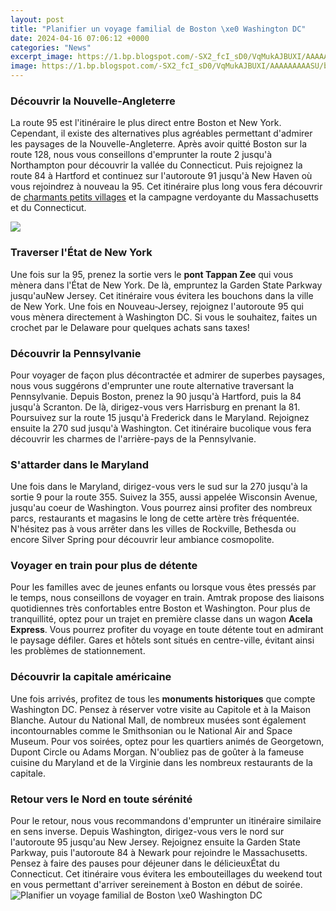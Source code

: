 ```yaml
---
layout: post
title: "Planifier un voyage familial de Boston \xe0 Washington DC"
date: 2024-04-16 07:06:12 +0000
categories: "News"
excerpt_image: https://1.bp.blogspot.com/-SX2_fcI_sD0/VqMukAJBUXI/AAAAAAAAASU/bCzPB8ojWuw/s1600/astuces-voyage-en-famille.jpg
image: https://1.bp.blogspot.com/-SX2_fcI_sD0/VqMukAJBUXI/AAAAAAAAASU/bCzPB8ojWuw/s1600/astuces-voyage-en-famille.jpg
---
```


### Découvrir la Nouvelle-Angleterre 
La route 95 est l'itinéraire le plus direct entre Boston et New York. Cependant, il existe des alternatives plus agréables permettant d'admirer les paysages de la Nouvelle-Angleterre. Après avoir quitté Boston sur la route 128, nous vous conseillons d'emprunter la route 2 jusqu'à Northampton pour découvrir la vallée du Connecticut. Puis rejoignez la route 84 à Hartford et continuez sur l'autoroute 91 jusqu'à New Haven où vous rejoindrez à nouveau la 95. Cet itinéraire plus long vous fera découvrir de [charmants petits villages](https://thetopnews.github.io/how-to-use-gift-cards-and-vouchers-to-shop-on-amazon/) et la campagne verdoyante du Massachusetts et du Connecticut. 

![](https://www.voyagesetenfants.com/wp-content/uploads/2015/07/Cote-est-washington-boston-acpe-code.jpg)
### Traverser l'État de New York 
Une fois sur la 95, prenez la sortie vers le **pont Tappan Zee** qui vous mènera dans l'État de New York. De là, empruntez la Garden State Parkway jusqu'auNew Jersey. Cet itinéraire vous évitera les bouchons dans la ville de New York. Une fois en Nouveau-Jersey, rejoignez l'autoroute 95 qui vous mènera directement à Washington DC. Si vous le souhaitez, faites un crochet par le Delaware pour quelques achats sans taxes!
### Découvrir la Pennsylvanie 
Pour voyager de façon plus décontractée et admirer de superbes paysages, nous vous suggérons d'emprunter une route alternative traversant la Pennsylvanie. Depuis Boston, prenez la 90 jusqu'à Hartford, puis la 84 jusqu'à Scranton. De là, dirigez-vous vers Harrisburg en prenant la 81. Poursuivez sur la route 15 jusqu'à Frederick dans le Maryland. Rejoignez ensuite la 270 sud jusqu'à Washington. Cet itinéraire bucolique vous fera découvrir les charmes de l'arrière-pays de la Pennsylvanie. 
### S'attarder dans le Maryland 
Une fois dans le Maryland, dirigez-vous vers le sud sur la 270 jusqu'à la sortie 9 pour la route 355. Suivez la 355, aussi appelée Wisconsin Avenue, jusqu'au coeur de Washington. Vous pourrez ainsi profiter des nombreux parcs, restaurants et magasins le long de cette artère très fréquentée. N'hésitez pas à vous arrêter dans les villes de Rockville, Bethesda ou encore Silver Spring pour découvrir leur ambiance cosmopolite. 
### Voyager en train pour plus de détente
Pour les familles avec de jeunes enfants ou lorsque vous êtes pressés par le temps, nous conseillons de voyager en train. Amtrak propose des liaisons quotidiennes très confortables entre Boston et Washington. Pour plus de tranquillité, optez pour un trajet en première classe dans un wagon **Acela Express**. Vous pourrez profiter du voyage en toute détente tout en admirant le paysage défiler. Gares et hôtels sont situés en centre-ville, évitant ainsi les problèmes de stationnement. 
### Découvrir la capitale américaine
Une fois arrivés, profitez de tous les **monuments historiques** que compte Washington DC. Pensez à réserver votre visite au Capitole et à la Maison Blanche. Autour du National Mall, de nombreux musées sont également incontournables comme le Smithsonian ou le National Air and Space Museum. Pour vos soirées, optez pour les quartiers animés de Georgetown, Dupont Circle ou Adams Morgan. N'oubliez pas de goûter à la fameuse cuisine du Maryland et de la Virginie dans les nombreux restaurants de la capitale.
### Retour vers le Nord en toute sérénité 
Pour le retour, nous vous recommandons d'emprunter un itinéraire similaire en sens inverse. Depuis Washington, dirigez-vous vers le nord sur l'autoroute 95 jusqu'au New Jersey. Rejoignez ensuite la Garden State Parkway, puis l'autoroute 84 à Newark pour rejoindre le Massachusetts. Pensez à faire des pauses pour déjeuner dans le délicieuxÉtat du Connecticut. Cet itinéraire vous évitera les embouteillages du weekend tout en vous permettant d'arriver sereinement à Boston en début de soirée.
![Planifier un voyage familial de Boston \xe0 Washington DC](https://1.bp.blogspot.com/-SX2_fcI_sD0/VqMukAJBUXI/AAAAAAAAASU/bCzPB8ojWuw/s1600/astuces-voyage-en-famille.jpg)